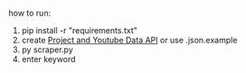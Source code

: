 how to run:
 1. pip install -r "requirements.txt"
 2. create [Project and Youtube Data API](https://console.developers.google.com/projectselector2/apis/dashboard) or use .json.example
 3. py scraper.py
 4. enter keyword